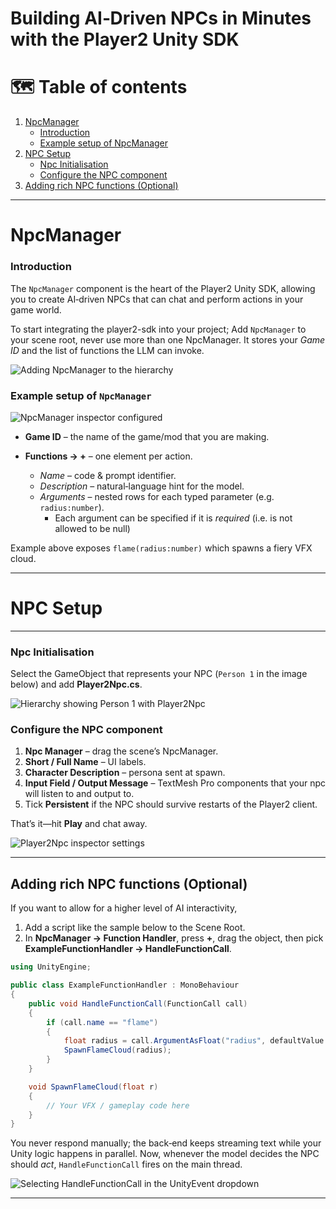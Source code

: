 # **Building AI‑Driven NPCs in Minutes with the Player2 Unity SDK**

# 🗺️ Table of contents

1. [NpcManager](#npcmanager)
    - [Introduction](#introduction)
    - [Example setup of NpcManager](#example-setup-of-npcmanager)
2. [NPC Setup](#npc-setup)
    - [Npc Initialisation](#npc-initialisation)
    - [Configure the NPC component](#configure-the-npc-component)
3. [Adding rich NPC functions (Optional)](#adding-rich-npc-functions-optional)

---




# NpcManager

### Introduction

The `NpcManager` component is the heart of the Player2 Unity SDK, allowing you to create AI‑driven NPCs that can chat and perform actions in your game world.

To start integrating the player2-sdk into your project; Add `NpcManager` to your scene root, never use more than one NpcManager.
It stores your *Game ID* and the list of functions the LLM can invoke.

![Adding NpcManager to the hierarchy](https://cdn.elefant.gg/unity-sdk/init-npc-manager.png)



### Example setup of `NpcManager`
![NpcManager inspector configured](https://cdn.elefant.gg/unity-sdk/npc-manager-example.png)

* **Game ID** – the name of the game/mod that you are making.
* **Functions → +** – one element per action.

  * *Name* – code & prompt identifier.
  * *Description* – natural‑language hint for the model.
  * *Arguments* – nested rows for each typed parameter (e.g. `radius:number`).
    * Each argument can be specified if it is *required* (i.e. is not allowed to be null)

Example above exposes `flame(radius:number)` which spawns a fiery VFX cloud.

---

# NPC Setup

---

### Npc Initialisation
Select the GameObject that represents your NPC (`Person 1` in the image below) and add **Player2Npc.cs**.

![Hierarchy showing Person 1 with Player2Npc](https://cdn.elefant.gg/unity-sdk/npc-init.png)



### Configure the NPC component
1. **Npc Manager** – drag the scene’s NpcManager.
2. **Short / Full Name** – UI labels.
3. **Character Description** – persona sent at spawn.
4. **Input Field / Output Message** – TextMesh Pro components that your npc will listen to and output to.
5. Tick **Persistent** if the NPC should survive restarts of the Player2 client.


That’s it—hit **Play** and chat away.

![Player2Npc inspector settings](https://cdn.elefant.gg/unity-sdk/npc-setup.png)



---


## Adding rich NPC functions (Optional)
If you want to allow for a higher level of AI interactivity, 
1. Add a script like the sample below to the Scene Root.
2. In **NpcManager → Function Handler**, press **+**, drag the object, then pick **ExampleFunctionHandler → HandleFunctionCall**.

```csharp
using UnityEngine;

public class ExampleFunctionHandler : MonoBehaviour
{
    public void HandleFunctionCall(FunctionCall call)
    {
        if (call.name == "flame")
        {
            float radius = call.ArgumentAsFloat("radius", defaultValue: 3f);
            SpawnFlameCloud(radius);
        }
    }

    void SpawnFlameCloud(float r)
    {
        // Your VFX / gameplay code here
    }
}
```

You never respond manually; the back‑end keeps streaming text while your Unity logic happens in parallel.
Now, whenever the model decides the NPC should *act*, `HandleFunctionCall` fires on the main thread.

![Selecting HandleFunctionCall in the UnityEvent dropdown](https://cdn.elefant.gg/unity-sdk/function-handler-config.png)


---
